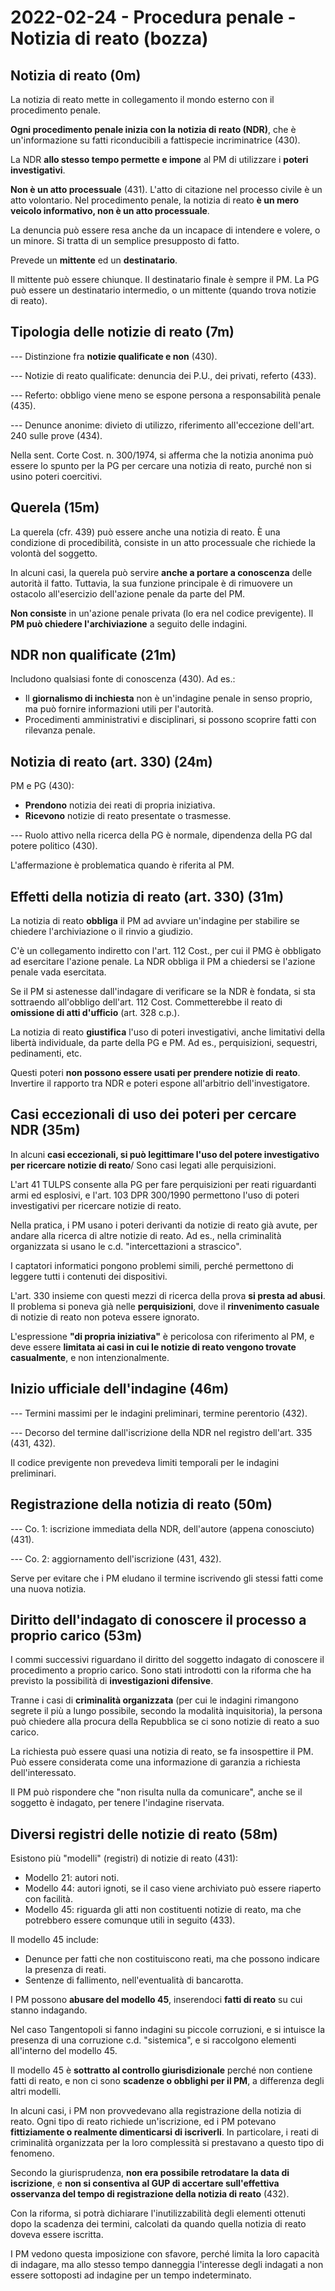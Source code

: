 # 2022-02-24 - Procedura penale - Notizia di reato (bozza)

<!-- vim:set spelllang=it: -->

<!--capitoli
* 5.6: notizia di reato
* 5.7: iscrizione della notizia di reato
-->

## Notizia di reato (0m)

La notizia di reato mette in collegamento il mondo esterno con il procedimento penale.

**Ogni procedimento penale inizia con la notizia di reato (NDR)**, che è un'informazione su fatti riconducibili a fattispecie incriminatrice (430).

La NDR **allo stesso tempo permette e impone** al PM di utilizzare i **poteri investigativi**.

**Non è un atto processuale** (431).
L'atto di citazione nel processo civile è un atto volontario.
Nel procedimento penale, la notizia di reato **è un mero veicolo informativo, non è un atto processuale**.

La denuncia può essere resa anche da un incapace di intendere e volere, o un minore.
Si tratta di un semplice presupposto di fatto.

Prevede un **mittente** ed un **destinatario**.

Il mittente può essere chiunque.
Il destinatario finale è sempre il PM.
La PG può essere un destinatario intermedio, o un mittente (quando trova notizie di reato).

## Tipologia delle notizie di reato (7m)

--- Distinzione fra **notizie qualificate e non** (430).

--- Notizie di reato qualificate: denuncia dei P.U., dei privati, referto (433).

--- Referto: obbligo viene meno se espone persona a responsabilità penale (435).

--- Denunce anonime: divieto di utilizzo, riferimento all'eccezione dell'art. 240 sulle prove (434).

Nella sent. Corte Cost. n. 300/1974, si afferma che la notizia anonima può essere lo spunto per la PG per cercare una notizia di reato, purché non si usino poteri coercitivi.

## Querela (15m)

La querela (cfr. 439) può essere anche una notizia di reato.
È una condizione di procedibilità, consiste in un atto processuale che richiede la volontà del soggetto.

In alcuni casi, la querela può servire **anche a portare a conoscenza** delle autorità il fatto.
Tuttavia, la sua funzione principale è di rimuovere un ostacolo all'esercizio dell'azione penale da parte del PM.

**Non consiste** in un'azione penale privata (lo era nel codice previgente).
Il **PM può chiedere l'archiviazione** a seguito delle indagini.

## NDR non qualificate (21m)

Includono qualsiasi fonte di conoscenza (430).
Ad es.:

* Il **giornalismo di inchiesta** non è un'indagine penale in senso proprio, ma può fornire informazioni utili per l'autorità.
* Procedimenti amministrativi e disciplinari, si possono scoprire fatti con rilevanza penale.

## Notizia di reato (art. 330) (24m)

PM e PG (430):

* **Prendono** notizia dei reati di propria iniziativa.
* **Ricevono** notizie di reato presentate o trasmesse.

--- Ruolo attivo nella ricerca della PG è normale, dipendenza della PG dal potere politico (430).

L'affermazione è problematica quando è riferita al PM.

## Effetti della notizia di reato (art. 330) (31m)

La notizia di reato **obbliga** il PM ad avviare un'indagine per stabilire se chiedere l'archiviazione o il rinvio a giudizio.

C'è un collegamento indiretto con l'art. 112 Cost., per cui il PMG è obbligato ad esercitare l'azione penale.
La NDR obbliga il PM a chiedersi se l'azione penale vada esercitata.

Se il PM si astenesse dall'indagare di verificare se la NDR è fondata, si sta sottraendo all'obbligo dell'art. 112 Cost.
Commetterebbe il reato di **omissione di atti d'ufficio** (art. 328 c.p.).

La notizia di reato **giustifica** l'uso di poteri investigativi, anche limitativi della libertà individuale, da parte della PG e PM.
Ad es., perquisizioni, sequestri, pedinamenti, etc.

Questi poteri **non possono essere usati per prendere notizie di reato**.
Invertire il rapporto tra NDR e poteri espone all'arbitrio dell'investigatore.

## Casi eccezionali di uso dei poteri per cercare NDR (35m)

In alcuni **casi eccezionali, si può legittimare l'uso del potere investigativo per ricercare notizie di reato**/
Sono casi legati alle perquisizioni.

L'art 41 TULPS consente alla PG per fare perquisizioni per reati riguardanti armi ed esplosivi, e l'art. 103 DPR 300/1990 permettono l'uso di poteri investigativi per ricercare notizie di reato.

Nella pratica, i PM usano i poteri derivanti da notizie di reato già avute, per andare alla ricerca di altre notizie di reato.
Ad es., nella criminalità organizzata si usano le c.d. "intercettazioni a strascico".

I captatori informatici pongono problemi simili, perché permettono di leggere tutti i contenuti dei dispositivi.

L'art. 330 insieme con questi mezzi di ricerca della prova **si presta ad abusi**.
Il problema si poneva già nelle **perquisizioni**, dove il **rinvenimento casuale** di notizie di reato non poteva essere ignorato.

L'espressione **"di propria iniziativa"** è pericolosa con riferimento al PM, e deve essere **limitata ai casi in cui le notizie di reato vengono trovate casualmente**, e non intenzionalmente.

## Inizio ufficiale dell'indagine (46m)

--- Termini massimi per le indagini preliminari, termine perentorio (432).

--- Decorso del termine dall'iscrizione della NDR nel registro dell'art. 335 (431, 432).

Il codice previgente non prevedeva limiti temporali per le indagini preliminari.

## Registrazione della notizia di reato (50m)

--- Co. 1: iscrizione immediata della NDR, dell'autore (appena conosciuto) (431).

--- Co. 2: aggiornamento dell'iscrizione (431, 432).

Serve per evitare che i PM eludano il termine iscrivendo gli stessi fatti come una nuova notizia.

## Diritto dell'indagato di conoscere il processo a proprio carico (53m)

I commi successivi riguardano il diritto del soggetto indagato di conoscere il procedimento a proprio carico.
Sono stati introdotti con la riforma che ha previsto la possibilità di **investigazioni difensive**.

Tranne i casi di **criminalità organizzata** (per cui le indagini rimangono segrete il più a lungo possibile, secondo la modalità inquisitoria), la persona può chiedere alla procura della Repubblica se ci sono notizie di reato a suo carico.

La richiesta può essere quasi una notizia di reato, se fa insospettire il PM.
Può essere considerata come una informazione di garanzia a richiesta dell'interessato.

Il PM può rispondere che "non risulta nulla da comunicare", anche se il soggetto è indagato, per tenere l'indagine riservata.

## Diversi registri delle notizie di reato (58m)

Esistono più "modelli" (registri) di notizie di reato (431):

* Modello 21: autori noti.
* Modello 44: autori ignoti, se il caso viene archiviato può essere riaperto con facilità.
* Modello 45: riguarda gli atti non costituenti notizie di reato, ma che potrebbero essere comunque utili in seguito (433).

Il modello 45 include:

* Denunce per fatti che non costituiscono reati, ma che possono indicare la presenza di reati.
* Sentenze di fallimento, nell'eventualità di bancarotta.

I PM possono **abusare del modello 45**, inserendoci **fatti di reato** su cui stanno indagando.

Nel caso Tangentopoli si fanno indagini su piccole corruzioni, e si intuisce la presenza di una corruzione c.d. "sistemica", e si raccolgono elementi all'interno del modello 45.

Il modello 45 è **sottratto al controllo giurisdizionale** perché non contiene fatti di reato, e non ci sono **scadenze o obblighi per il PM**, a differenza degli altri modelli.

In alcuni casi, i PM non provvedevano alla registrazione della notizia di reato.
Ogni tipo di reato richiede un'iscrizione, ed i PM potevano **fittiziamente o realmente dimenticarsi di iscriverli**.
In particolare, i reati di criminalità organizzata per la loro complessità si prestavano a questo tipo di fenomeno.

Secondo la giurisprudenza, **non era possibile retrodatare la data di iscrizione**, e **non si consentiva al GUP di accertare sull'effettiva osservanza del tempo di registrazione della notizia di reato** (432).

Con la riforma, si potrà dichiarare l'inutilizzabilità degli elementi ottenuti dopo la scadenza dei termini, calcolati da quando quella notizia di reato doveva essere iscritta.

I PM vedono questa imposizione con sfavore, perché limita la loro capacità di indagare, ma allo stesso tempo danneggia l'interesse degli indagati a non essere sottoposti ad indagine per un tempo indeterminato.
